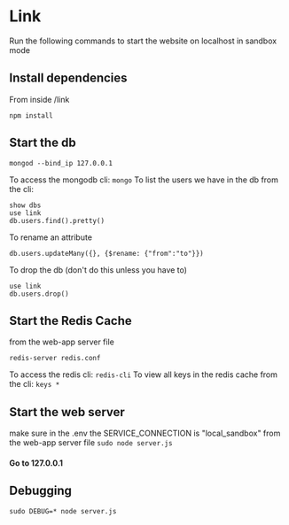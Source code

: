 # Link

Run the following commands to start the website on localhost in sandbox mode

## Install dependencies
From inside /link
```
npm install
```

## Start the db
```
mongod --bind_ip 127.0.0.1
```
To access the mongodb cli: ```mongo```
To list the users we have in the db from the cli:
```
show dbs
use link
db.users.find().pretty()
```

To rename an attribute
```
db.users.updateMany({}, {$rename: {"from":"to"}})
```

To drop the db (don't do this unless you have to)
```
use link
db.users.drop()
```

## Start the Redis Cache
from the web-app server file
```
redis-server redis.conf
```

To access the redis cli: ```redis-cli```
To view all keys in the redis cache from the cli: ```keys *```

## Start the web server
make sure in the .env the SERVICE_CONNECTION is "local_sandbox"
from the web-app server file ```sudo node server.js```

#### Go to 127.0.0.1

## Debugging
```sudo DEBUG=* node server.js```

